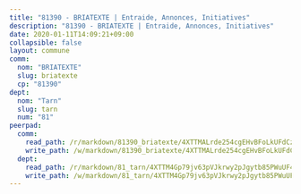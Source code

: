 ```yaml
---
title: "81390 - BRIATEXTE | Entraide, Annonces, Initiatives"
description: "81390 - BRIATEXTE | Entraide, Annonces, Initiatives"
date: 2020-01-11T14:09:21+09:00
collapsible: false
layout: commune
comm:
  nom: "BRIATEXTE"
  slug: briatexte
  cp: "81390"
dept:
  nom: "Tarn"
  slug: tarn
  num: "81"
peerpad:
  comm:
    read_path: /r/markdown/81390_briatexte/4XTTMALrde254cgEHvBFoLkUFdCznzrX4oakT2K7SER26JgEX
    write_path: /w/markdown/81390_briatexte/4XTTMALrde254cgEHvBFoLkUFdCznzrX4oakT2K7SER26JgEX-K3TgTkn3Xzr2LhWg2F8X7nSo151TR9wYrAo3hjP7tVorEwZCjk7GRwV81Wq7WJ8JpwgKF4im1vuJgGdqcMq8xe8ybtqSzi7tAcrwNKiW7qU8xyi2MpA6UxadZEtXQaGPMye9evkB
  dept:
    read_path: /r/markdown/81_tarn/4XTTM4Gp79jv63pVJkrwy2pJgytb85PWuUF46qZV3RNcf9bTY
    write_path: /w/markdown/81_tarn/4XTTM4Gp79jv63pVJkrwy2pJgytb85PWuUF46qZV3RNcf9bTY-K3TgUQULAfYZTaNEYQn663imu6tLJ5XUSYV3bG6y2QwZHe2hiw5KiHgnyL8wpzhjjRKSLQVjHCuMHvPTtVgD4tm7BFQTVwqLNiZgb8d93Riu34VNq5t6eFocUS5Ezct8i9MJtUHQ
---
```


